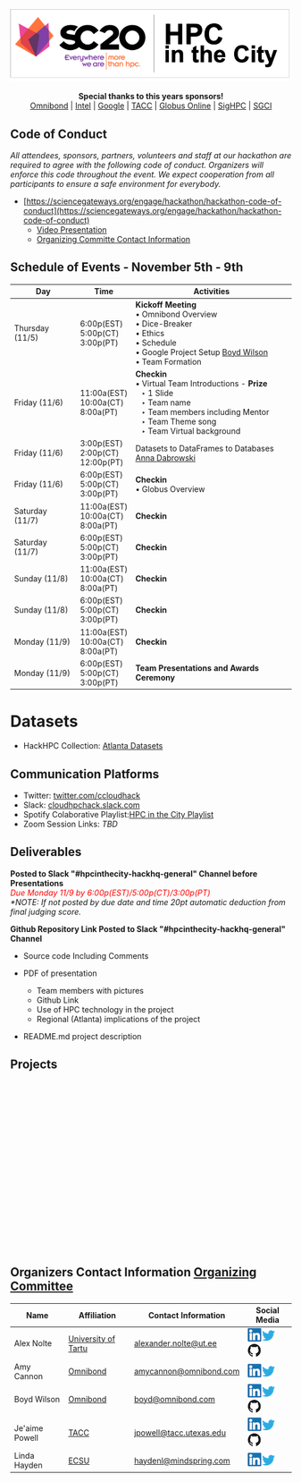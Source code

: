 ![HPCintheCity](images/HPCinthecity.png)
<p align="center">
  <strong>Special thanks to this years sponsors!</strong><br>
  <a href="http://www.omnibond.com/">Omnibond</a> |
  <a href="http://www.intel.com">Intel</a> |
  <a href="https://cloud.google.com/">Google</a> |
  <a href="http://tacc.utexas.edu">TACC</a> |
  <a href="https://www.globus.org/">Globus Online</a> |
  <a href="http://https://www.sighpc.org/">SigHPC</a> |
  <a href="https://sciencegateways.org/">SGCI</a>
</p>

## Code of Conduct
_All attendees, sponsors, partners, volunteers and staff at our hackathon are required to agree with the following code of conduct. Organizers will enforce this code throughout the event. We expect cooperation from all participants to ensure a safe environment for everybody._
- [https://sciencegateways.org/engage/hackathon/hackathon-code-of-conduct](https://sciencegateways.org/engage/hackathon/hackathon-code-of-conduct)
  - [Video Presentation](https://youtu.be/4P8sEZDsKaQ)
  - [Organizing Committe Contact Information](#organizers-contact-information)



## Schedule of Events - November 5th - 9th


| Day | Time | Activities |
|-----------|------------------------|----------------------------|
| Thursday (11/5) | 6:00p(EST)<br>5:00p(CT)<br>3:00p(PT) |  **Kickoff Meeting** <br> • Omnibond Overview <br> • Dice-Breaker <br> • Ethics <br> • Schedule <br> • Google Project Setup [Boyd Wilson](https://www.linkedin.com/in/boydwilson/) <br> • Team Formation |
| Friday (11/6) | 11:00a(EST)<br>10:00a(CT)<br>8:00a(PT) |  **Checkin** <br> • Virtual Team Introductions - **Prize** <br>  &ensp; ‣ 1 Slide <br>  &ensp; ‣ Team name <br>  &ensp; ‣ Team members including Mentor <br>  &ensp; ‣ Team Theme song <br>  &ensp; ‣ Team Virtual background |
| Friday (11/6) | 3:00p(EST)<br>2:00p(CT)<br>12:00p(PT) |  Datasets to DataFrames to Databases <br> [Anna Dabrowski](https://www.linkedin.com/in/ajdabrowski/) |
| Friday (11/6) | 6:00p(EST)<br>5:00p(CT)<br>3:00p(PT) |  **Checkin** <br> • Globus Overview |
| Saturday (11/7) | 11:00a(EST)<br>10:00a(CT)<br>8:00a(PT) |  **Checkin** |
| Saturday (11/7) | 6:00p(EST)<br>5:00p(CT)<br>3:00p(PT) |  **Checkin** |
| Sunday (11/8) | 11:00a(EST)<br>10:00a(CT)<br>8:00a(PT) |  **Checkin** |
| Sunday (11/8) | 6:00p(EST)<br>5:00p(CT)<br>3:00p(PT) |  **Checkin** |
| Monday (11/9) | 11:00a(EST)<br>10:00a(CT)<br>8:00a(PT) |  **Checkin** |
| Monday (11/9) | 6:00p(EST)<br>5:00p(CT)<br>3:00p(PT) |  **Team Presentations and Awards Ceremony** |

# Datasets
- HackHPC Collection: [Atlanta Datasets](http://hackhpc.org/data/)


## Communication Platforms
- Twitter: [twitter.com/ccloudhack](https://twitter.com/ccloudhack)
- Slack: [cloudhpchack.slack.com](https://cloudhpchack.slack.com)
- Spotify Colaborative Playlist:[HPC in the City Playlist](https://open.spotify.com/playlist/2coSAPXHrSJW87L23J5I5P?si=b4jB4qxvRPWjVMlrXf2ZVg) 
- Zoom Session Links: _TBD_

## Deliverables
**Posted to Slack "#hpcinthecity-hackhq-general" Channel before Presentations**
<br><i><font color='red'>Due Monday 11/9 by 6:00p(EST)/5:00p(CT)/3:00p(PT)</font></i>
<br>_*NOTE: If not posted by due date and time 20pt automatic deduction from final judging score._

**Github Repository Link Posted to Slack "#hpcinthecity-hackhq-general" Channel**
- Source code Including Comments
- PDF of presentation
  - Team members with pictures
  - Github Link
  - Use of HPC technology in the project
  - Regional (Atlanta) implications of the project

- README.md project description

## Projects

<div style="width: 300px; height: 300px;" data-wordart-src="//cdn.wordart.com/json/39rsyqlu1nx0" data-wordart-show-attribution></div> 


## Organizers Contact Information [Organizing Committee](#organizing-committee)

| Name | Affiliation | Contact Information | Social Media
|-----------------------|--------------|----------------------------|----------------------------|
| Alex Nolte| [University of Tartu]( http://www.ut.ee/en)| [alexander.nolte@ut.ee](mailto:alexander.nolte@ut.ee?subject=[HackHPC-PEARC20]) | [![LinkedIn](images/linkedinicon.jpeg)]( https://www.linkedin.com/in/alexandernolte/)[![Twitter](images/twittericon.png)](https://twitter.com/alexander_nolte)[![Github](images/githubicon.png)](https://alexandernolte.github.io/)|
| Amy Cannon| [Omnibond]( http://www.omnibond.com/)| [amycannon@omnibond.com](mailto:amycannon@omnibond.com?subject=[HackHPC-PEARC20]) | [![LinkedIn](images/linkedinicon.jpeg)]( https://www.linkedin.com/in/amy-cannon-46230b31/)[![Twitter](images/twittericon.png)](https://twitter.com/amy__cannon) |
| Boyd Wilson| [Omnibond]( http://www.omnibond.com/)| [boyd@omnibond.com](mailto:boyd@omnibond.com?subject=[HackHPC-PEARC20]) | [![LinkedIn](images/linkedinicon.jpeg)]( https://www.linkedin.com/in/boydwilson/)[![Twitter](images/twittericon.png)](https://twitter.com/boydwilson)[![Github](images/githubicon.png)](https://github.com/omnibond) |
| Je'aime Powell | [TACC](http://www.tacc.utexas.edu/) | [jpowell@tacc.utexas.edu](mailto:jpowell@tacc.utexas.edu?subject=[HackHPC-PEARC20]) | [![LinkedIn](images/linkedinicon.jpeg)](https://www.linkedin.com/in/jeaimehp/)[![Twitter](images/twittericon.png)](https://twitter.com/jeaimehp)[![Github](images/githubicon.png)](https://github.com/jeaimehp) |
| Linda Hayden | [ECSU](http://nia.ecsu.edu/) | [haydenl@mindspring.com](mailto:haydenl@mindspring.com?subject=[HackHPC-PEARC20]) | [![LinkedIn](images/linkedinicon.jpeg)]( https://www.linkedin.com/in/linda-hayden-5a8b424/)[![Twitter](images/twittericon.png)](https://twitter.com/lhaydenecsu)|
